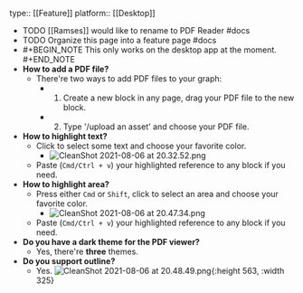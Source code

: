type:: [[Feature]]
platform:: [[Desktop]]

- TODO [[Ramses]] would like to rename to PDF Reader #docs
- TODO Organize this page into a feature page #docs
- #+BEGIN_NOTE
  This only works on the desktop app at the moment.
  #+END_NOTE
- **How to add a PDF file?**
	- There're two ways to add PDF files to your graph:
		- 1. Create a new block in any page, drag your PDF file to the new block.
		- 2. Type '/upload an asset' and choose your PDF file.
- **How to highlight text?**
	- Click to select some text and choose your favorite color.
		- ![CleanShot 2021-08-06 at 20.32.52.png](../assets/CleanShot_202021-08-06_20at_2020.32.52_1628253194728_0.png)
	- Paste (`Cmd/Ctrl + v`) your highlighted reference to any block if you need.
- **How to highlight area?**
	- Press either `Cmd` or `Shift`, click to select an area and choose your favorite color.
		- ![CleanShot 2021-08-06 at 20.47.34.png](../assets/CleanShot_202021-08-06_20at_2020.47.34_1628254091556_0.png)
	- Paste (`Cmd/Ctrl + v`) your highlighted reference to any block if you need.
- **Do you have a dark theme for the PDF viewer?**
	- Yes, there're **three** themes.
- **Do you support outline?**
	- Yes.
	  ![CleanShot 2021-08-06 at 20.48.49.png](../assets/CleanShot_202021-08-06_20at_2020.48.49_1628254163734_0.png){:height 563, :width 325}